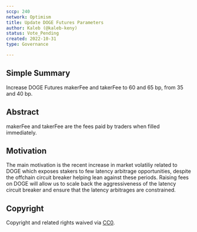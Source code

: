 ```yaml
---
sccp: 240
network: Optimism
title: Update DOGE Futures Parameters
author: Kaleb (@kaleb-keny)
status: Vote_Pending
created: 2022-10-31
type: Governance

---
```


## Simple Summary

Increase DOGE Futures makerFee and takerFee to 60 and 65 bp, from 35 and 40 bp.


## Abstract

makerFee and takerFee are the fees paid by traders when filled immediately.

## Motivation

The main motivation is the recent increase in market volatiliy related to DOGE which exposes stakers to few latency arbitrage opportunities, despite the offchain circuit breaker helping lean against these periods. Raising fees on DOGE will allow us to scale back the aggressiveness of the latency circuit breaker and ensure that the latency arbitrages are constrained.


## Copyright
Copyright and related rights waived via [CC0](https://creativecommons.org/publicdomain/zero/1.0/).